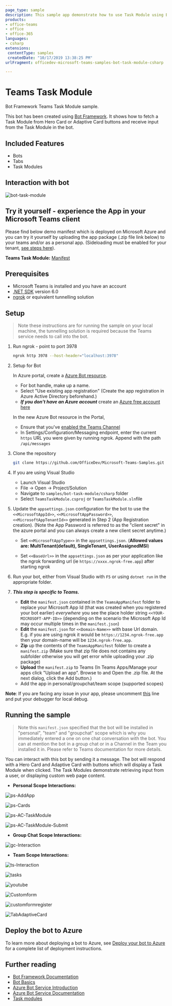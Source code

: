 ```yaml
---
page_type: sample
description: This sample app demonstrate how to use Task Module using Bot Framework v4
products:
- office-teams
- office
- office-365
languages:
- csharp
extensions:
 contentType: samples
 createdDate: "10/17/2019 13:38:25 PM"
urlFragment: officedev-microsoft-teams-samples-bot-task-module-csharp

---
```

# Teams Task Module

Bot Framework Teams Task Module sample.

This bot has been created using [Bot Framework](https://dev.botframework.com). It shows how to fetch a Task Module from Hero Card or Adaptive Card buttons and receive input from the Task Module in the bot.

## Included Features
* Bots
* Tabs
* Task Modules

## Interaction with bot
![bot-task-module ](Images/Bot_Tab_TaskModule.gif)

## Try it yourself - experience the App in your Microsoft Teams client
Please find below demo manifest which is deployed on Microsoft Azure and you can try it yourself by uploading the app package (.zip file link below) to your teams and/or as a personal app. (Sideloading must be enabled for your tenant, [see steps here](https://docs.microsoft.com/microsoftteams/platform/concepts/build-and-test/prepare-your-o365-tenant#enable-custom-teams-apps-and-turn-on-custom-app-uploading)).

**Teams Task Module:** [Manifest](/samples/bot-task-module/csharp/demo-manifest/bot-task-module.zip)

## Prerequisites

- Microsoft Teams is installed and you have an account
- [.NET SDK](https://dotnet.microsoft.com/download) version 6.0
- [ngrok](https://ngrok.com/) or equivalent tunnelling solution

## Setup

> Note these instructions are for running the sample on your local machine, the tunnelling solution is required because
the Teams service needs to call into the bot.

1) Run ngrok - point to port 3978

    ```bash
    ngrok http 3978 --host-header="localhost:3978"
    ```

1) Setup for Bot

   In Azure portal, create a [Azure Bot resource](https://docs.microsoft.com/azure/bot-service/bot-service-quickstart-registration).
    - For bot handle, make up a name.
    - Select "Use existing app registration" (Create the app registration in Azure Active Directory beforehand.)
    - __*If you don't have an Azure account*__ create an [Azure free account here](https://azure.microsoft.com/free/)
    
   In the new Azure Bot resource in the Portal, 
    - Ensure that you've [enabled the Teams Channel](https://learn.microsoft.com/azure/bot-service/channel-connect-teams?view=azure-bot-service-4.0)
    - In Settings/Configuration/Messaging endpoint, enter the current `https` URL you were given by running ngrok. Append with the path `/api/messages`

1) Clone the repository

    ```bash
    git clone https://github.com/OfficeDev/Microsoft-Teams-Samples.git
    ```

1) If you are using Visual Studio
   - Launch Visual Studio
   - File -> Open -> Project/Solution
   - Navigate to `samples/bot-task-module/csharp` folder
   - Select `TeamsTaskModule.csproj` or `TeamsTaskModule.sln`file

1) Update the `appsettings.json` configuration for the bot to use the `<<MicrosoftAppId>>`, `<<MicrosoftAppPassword>>`, `<<MicrosoftAppTenantId>>` generated in Step 2 (App Registration creation). (Note the App Password is referred to as the "client secret" in the azure portal and you can always create a new client secret anytime.)
    - Set `<<MicrosoftAppType>>` in the `appsettings.json`. (**Allowed values are: MultiTenant(default), SingleTenant, UserAssignedMSI**)

    - Set `<<BaseUrl>>` in the `appsettings.json` as per your application like the ngrok forwarding url (ie `https://xxxx.ngrok-free.app`) after starting ngrok

1) Run your bot, either from Visual Studio with `F5` or using `dotnet run` in the appropriate folder.

1) __*This step is specific to Teams.*__
    - **Edit** the `manifest.json` contained in the `TeamsAppManifest` folder to replace your Microsoft App Id (that was created when you registered your bot earlier) *everywhere* you see the place holder string `<<YOUR-MICROSOFT-APP-ID>>` (depending on the scenario the Microsoft App Id may occur multiple times in the `manifest.json`)
    - **Edit** the `manifest.json` for `<<Domain-Name>>` with base Url domain. E.g. if you are using ngrok it would be `https://1234.ngrok-free.app` then your domain-name will be `1234.ngrok-free.app`.
    - **Zip** up the contents of the `TeamsAppManifest` folder to create a `manifest.zip` (Make sure that zip file does not contains any subfolder otherwise you will get error while uploading your .zip package)
    - **Upload** the `manifest.zip` to Teams (In Teams Apps/Manage your apps click "Upload an app". Browse to and Open the .zip file. At the next dialog, click the Add button.)
    - Add the app in personal/groupchat/team scope (supported scopes)

**Note**: If you are facing any issue in your app, please uncomment [this](https://github.com/OfficeDev/Microsoft-Teams-Samples/blob/main/samples/bot-task-module/csharp/AdapterWithErrorHandler.cs#L24) line and put your debugger for local debug.

## Running the sample

> Note this `manifest.json` specified that the bot will be installed in "personal", "team" and "groupchat" scope which is why you immediately entered a one on one chat conversation with the bot. You can at mention the bot in a group chat or in a Channel in the Team you installed it in. Please refer to Teams documentation for more details.

You can interact with this bot by sending it a message. The bot will respond with a Hero Card and Adaptive Card with buttons which will display a Task Module when clicked. The Task Modules demonstrate retrieving input from a user, or displaying custom web page content.

- **Personal Scope Interactions:**

![ps-AddApp ](Images/ps-AddApp.png)

![ps-Cards ](Images/ps-Cards.png)

![ps-AC-TaskModule ](Images/ps-AC-TaskModule.png)

![ps-AC-TaskModule-Submit ](Images/ps-AC-TaskModule-Submit.png)

- **Group Chat Scope Interactions:**

![gc-Interaction ](Images/gc-Interaction.png)

- **Team Scope Interactions:**

![ts-Interaction ](Images/ts-Interaction.png)

![tasks](Images/tasks.png)

![youtube](Images/youtube.png)

![Customform](Images/Customform.png)

![customformregister](Images/customformregister.png)

![TabAdaptiveCard](Images/Tab_AdaptiveCard.png)

## Deploy the bot to Azure

To learn more about deploying a bot to Azure, see [Deploy your bot to Azure](https://aka.ms/azuredeployment) for a complete list of deployment instructions.

## Further reading

- [Bot Framework Documentation](https://docs.botframework.com)
- [Bot Basics](https://docs.microsoft.com/azure/bot-service/bot-builder-basics?view=azure-bot-service-4.0)
- [Azure Bot Service Introduction](https://docs.microsoft.com/azure/bot-service/bot-service-overview-introduction?view=azure-bot-service-4.0)
- [Azure Bot Service Documentation](https://docs.microsoft.com/azure/bot-service/?view=azure-bot-service-4.0)
- [Task modules](https://learn.microsoft.com/en-us/microsoftteams/platform/task-modules-and-cards/what-are-task-modules)